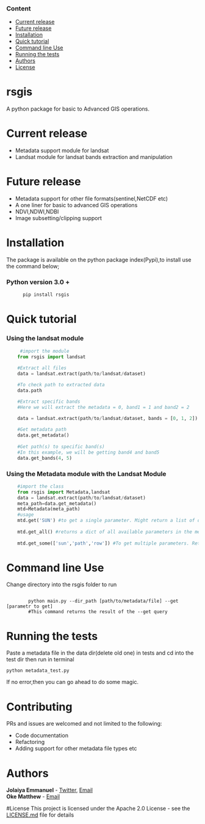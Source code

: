 ### Content
 - [Current release](#Currentrelease)
 - [Future release](#Futurerelease)
 - [Installation](#Installation)
 - [Quick tutorial](#Quicktutorial)
 - [Command line Use](#CommandlineUse)
 - [Running the tests](#Runningthetests)
 - [Authors](#Authors)
 - [License](#License)
 

# rsgis
A python package for basic to Advanced GIS operations.

# Current release 
- Metadata support module for landsat
- Landsat module for landsat bands extraction and manipulation

# Future release 
- Metadata support for other file formats(sentinel,NetCDF etc)
- A one liner for basic to advanced GIS operations
- NDVI,NDWI,NDBI
- Image subsetting/clipping support
 
# Installation
The package is available on the python package index(Pypi),to install use the command below;
### Python version 3.0 +<br>
  ```python
        pip install rsgis
  ```

# Quick tutorial
### Using the landsat module <br>
```python
     #import the module
    from rsgis import landsat
    
    #Extract all files
    data = landsat.extract(path/to/landsat/dataset)

    #To check path to extracted data
    data.path

    #Extract specific bands
    #Here we will extract the metadata = 0, band1 = 1 and band2 = 2

    data = landsat.extract(path/to/landsat/dataset, bands = [0, 1, 2])
    
    #Get metadata path
    data.get_metadata()
    
    #Get path(s) to specific band(s)
    #In this example, we will be getting band4 and band5
    data.get_bands(4, 5)

```
### Using the Metadata module with the Landsat Module <br>
```python
    #import the class
    from rsgis import Metadata,landsat
    data = landsat.extract(path/to/landsat/dataset)
    meta_path=data.get_metadata()
    mtd=Metadata(meta_path)
    #usage
    mtd.get('SUN') #to get a single parameter. Might return a list of dict if found multiple match. Be specific to avoid this.
    
    mtd.get_all() #returns a dict of all available parameters in the metadata file
    
    mtd.get_some(['sun','path','row']) #To get multiple parameters. Returns a list of values.
``` 
# Command line Use
Change directory into the rsgis folder to run
```shell script

        python main.py --dir_path [path/to/metadata/file] --get [parametr to get]
        #This command returns the result of the --get query 
```      
# Running the tests

 Paste a metadata file in the data dir(delete old one) in tests and cd into the test dir then run in terminal<br>

    python metadata_test.py 
 If no error,then you can go ahead to do some magic.
# Contributing

 PRs and issues are welcomed and not limited to the following:
 - Code documentation
 - Refactoring
 - Adding support for other metadata file types etc
 
# Authors
**Jolaiya Emmanuel** - [Twitter](https://twitter.com/jeafreezy), [Email](jolaiyaemmanuel@gmail.com) <br>
**Oke Matthew** - [Email](matthewoke16@gmail.com) <br>

#License
This project is licensed under the Apache 2.0 License - see the [LICENSE.md](LICENSE.md) file for details

